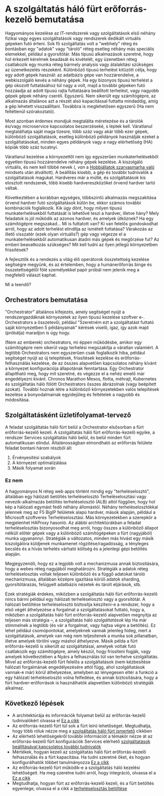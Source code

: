 <properties
   pageTitle="A szolgáltatás háló fürt erőforrás-kezelő bemutatása |} Microsoft Azure"
   description="Bevezetés a a szolgáltatás háló fürt erőforrás-kezelő."
   services="service-fabric"
   documentationCenter=".net"
   authors="masnider"
   manager="timlt"
   editor=""/>

<tags
   ms.service="Service-Fabric"
   ms.devlang="dotnet"
   ms.topic="article"
   ms.tgt_pltfrm="NA"
   ms.workload="NA"
   ms.date="08/19/2016"
   ms.author="masnider"/>

# <a name="introducing-the-service-fabric-cluster-resource-manager"></a>A szolgáltatás háló fürt erőforrás-kezelő bemutatása
Hagyományos kezelése az IT-rendszerek vagy szolgáltatások első néhány fizikai vagy egyes szolgáltatások vagy rendszerek dedikált virtuális gépeken futó érteni. Sok fő szolgáltatás volt a "webhely" réteg és bontásban egy "adatok" vagy "tároló" réteg esetleg néhány más speciális elemekkel, például a gyorsítótár. Más típusú alkalmazások szeretné, hogy hol érkezett kérelmek beadását és kivételét, egy üzenetben réteg csatlakozik egy munka réteg bármely analysis vagy átalakítási szükséges az üzenetkezelés részeként. Különböző típusú terhelést kitűzött célja, hogy egy adott gépek használ: az adatbázis gépe van hozzárendelve, a webkiszolgáló kevés a néhány gépek. Ha egy bizonyos típusú terhelést a gép okozott futtatásához túl nagy a volt, majd a további gépeken futó hozzáadja az adott típusú rajta futtatására beállított terhelést, vagy nagyobb gépek gépek néhány cseréli. Egyszerű. Nem sikerült egy számítógépre, az alkalmazás általános azt a részét alsó kapacitással futtatta mindaddig, amíg a gép lehetett visszaállítani. Továbbra is meglehetősen egyszerű (Ha nem feltétlenül szórakoztató).

Most azonban érdemes mondjuk megtalálta méretezése és a tárolók és/vagy microservice kapcsolatos beszerzéseké, s léptek kell. Váratlanul megtalálhatja saját maga tízesre, több száz vagy akár több ezer gépek, különböző szolgáltatások, esetleg különböző példányok használják ezeket a szolgáltatásokat, minden egyes példányok vagy a nagy elérhetőség (HA) kópiák több száz tucatnyi.

Váratlanul kezelése a környezettől nem így egyszerűen munkaterhelésekből egyetlen típusú hozzárendelve néhány gépek kezelése. A kiszolgáló virtuális, és nem kell többé nevek (, *van* a [Hobbiállatok szarvasmarha való](http://www.slideshare.net/randybias/architectures-for-open-and-scalable-clouds/20) mindsets után átváltott). A beállítás kisebb, a gép és további tudnivalók a szolgáltatások magukat. Hardveres már a múlté, és szolgáltatások kis elosztott rendszerek, több kisebb hardvereszközöket örvend hardver tartó váltak.

Következtében a korábban egységes, többszintű alkalmazás megszakítása örvend hardver futó szolgáltatások külön be, ekkor számos további kombinációk foglalkozik. Kik úgy dönt, hogy milyen típusú munkaterhelésekből futtatását is lehetővé teszi a hardver, illetve hány? Mely feladatok is jól működik az azonos hardver, és amelyek ütköznek? Ha egy számítógépre megszakad... Mi is futtatott van? Ki van felelős gondoskodhat arról, hogy az adott terhelést elindítja az ismételt futtatása? Várakozás az illető visszatér (ezek olyan virtuális?) gép vagy végezze el a munkaterhelésekből automatikusan átadni más gépek és megőrzése fut? Az emberi beavatkozás szükséges? Mit kell tudni az ilyen jellegű környezetben frissítések?

A fejlesztők és a rendezés a világ élő operátorok összetettség kezelése segítségre megyünk, és az értelemben, hogy a humánerőforrás binge és összetettségétől fölé személyekkel papír próbál nem jelenik meg a megfelelő választ kaphat.

Mi a teendő?

## <a name="introducing-orchestrators"></a>Orchestrators bemutatása
"Orchestrator" általános kifejezés, amely segítséget nyújt a rendszergazdáknak környezetek az ilyen típusú kezelése szoftver e-. Orchestrators a összetevői, például "Szeretném ezt a szolgáltatást futtató saját környezetben 5 példányainak" kérések viselő, igaz, így azok majd (próbálja) maradjon is úgy hogy.

(Nem az emberek) orchestrators, mi éppen működésbe, amikor egy számítógépre nem sikerül vagy terhelési megszakítja a váratlan valamiért. A legtöbb Orchestrators nem egyszerűen csak foglalkozik hiba, például segítséget nyújt az új telepítések, frissítések kezelése és erőforrás-felhasználás kezelése, de az összes alapvetően kapcsolatos néhány kívánt a környezet konfigurációja állapotának fenntartása. Egy Orchestrator állapítható meg, hogy mit szeretné, és végezze el a nehéz emelő már engedélyezni kívánt. Chronos Marathon Mesos, flotta, méhrajt, Kubernetes és szolgáltatás háló fölött Orchestrators összes ábrázolnak (vagy beépített azokat). További hoznak létre a különböző környezetekben valós telepítések kezelése a bonyodalmainak egyidejűleg és feltételek a nagyobb és módosítása.

## <a name="orchestration-as-a-service"></a>Szolgáltatásként üzletifolyamat-tervező
A feladat szolgáltatás háló fürt belül a Orchestrator elsősorban a fürt erőforrás-kezelő kezeli. A szolgáltatás háló fürt erőforrás-kezelő egyike, a rendszer Services szolgáltatás háló belül, és belül minden fürt automatikusan elindul.  Általánosságban elmondható az erőforrás felülete feladat bontani három részből áll:

1. Érvényesítési szabályok
2. A környezet optimalizálása
3. Másik folyamat során

### <a name="what-it-isnt"></a>Ez nem
A hagyományos N réteg web apps történt mindig egy "terheléselosztó", általában egy hálózati betöltés terheléselosztó Terheléselosztási vagy nevezik-alkalmazás betöltés terheléselosztó (ALB) attól függően, hogy hol kép a hálózati egymást fedő néhány állomástól. Néhány terheléselosztókkal jelennek meg az F5 BigIP felületek alapú hardver, mások alapján, például a Microsoft szoftveres Terheléselosztási. Más környezetekben a szerepkör a megjelenhet HAProxy hasonló. Az alábbi architektúrákban a feladat terheléselosztás bizonyosodhat meg arról, hogy összes a különböző állapot nélküli előtér gépek vagy a különböző számítógépeken a fürt (nagyjából) munka ugyanannyi. Stratégiák a változatos, minden más hívást egy másik kiszolgálóra küldjenek munkamenet rögzítése/ragadósság, a tényleges becslés és a hívás terhelés várható költség és a jelenlegi gépi betöltés alapján.

Megjegyzendő, hogy ez a legjobb volt a mechanizmusa annak biztosítására, hogy a webes réteg nagyjából meghatározni. Stratégiák a adatok réteg terheléselosztás voltak teljesen különböző és a függő adatokat tároló mechanizmusa, általában középre igazítása körüli adatok sharding, gyorsítótárazás, felügyelt adatbázis nézetek és tárolt eljárások, stb.

Ezek stratégiák érdekes, miközben a szolgáltatás háló fürt erőforrás-kezelő nincs bármi például egy hálózati terheléselosztó vagy a gyorsítótár. A hálózati betöltése terheléselosztó biztosítja készíteni-e a rendszer, hogy a első végét áthelyezése a forgalmat a szolgáltatásokat futtató, hogy a, miközben a szolgáltatás háló fürt erőforrás-kezelő alapvetően megnyitja az teljesen más stratégia –, a szolgáltatás háló *szolgáltatások* lép Ha már stimmelnek a legtöbb (és vár a forgalmat, vagy hajtsa végre a betöltés). Ez lehet például csomópontokat, amelyeknek vannak jelenleg hideg, mert a szolgáltatások, amelyek van még nem teljesítenek a munka sok pillanatban, illetve amelyek törölni vagy máshol áthelyezve. Másik példa a fürt erőforrás-kezelő is sikerült az szolgáltatásai, amelyek voltak futó csatlakozik egy számítógépre, amely készül, hogy frissíteni fogják, vagy amelyek következtében a Nyárs a felhasználás túl van terhelve szolgáltatás. Mivel az erőforrás-kezelő fürt felelős a szolgáltatások (nem kézbesítése hálózati forgalmának engedélyezésére attól függ, ahol szolgáltatások vannak-e már) körül áthelyezése, amelyben az lényegesen eltér a funkció a egy hálózati terheléselosztó volna felfedése, és annak biztosítására, hogy a fürt hardver-erőforrások is használhatók alapvetően különböző stratégiák alkalmaz.

## <a name="next-steps"></a>Következő lépések
- A architektúrája és információk folyamat belül az erőforrás-kezelő tudnivalókért olvassa el [Ez a cikk](service-fabric-cluster-resource-manager-architecture.md)
- Az erőforrás-kezelő fürt túl sok a fürt leíró lehetőséget. Megtudhatja, hogy több róluk nézze meg a [szolgáltatás háló fürt ismertető](service-fabric-cluster-resource-manager-cluster-description.md) cikkben
- Az elérhető lehetőségekről további információt a témakör nézze át az erőforrás-kezelő fürt konfigurációk Services elérhető [szolgáltatások beállításával kapcsolatos további tudnivalók](service-fabric-cluster-resource-manager-configure-services.md)
- Mértékek, hogyan kezeli az szolgáltatás háló fürt erőforrás-kezelő felhasználás és a fürt kapacitása. Ha tudni szeretné őket, és hogyan konfigurálhatók többet tanulmányozza [Ez a cikk](service-fabric-cluster-resource-manager-metrics.md)
- Az erőforrás-kezelő fürt működik-e a szolgáltatás háló kezelési lehetőségeit. Ha meg szeretne tudni arról, hogy integráció, olvassa el a [Ez a cikk](service-fabric-cluster-resource-manager-management-integration.md)
- Megtudhatja, hogyan fürt az erőforrás-kezelő kezeli, és a fürt betöltés egyenlege, olvassa el a cikk a [terheléselosztás betöltése](service-fabric-cluster-resource-manager-balancing.md)
